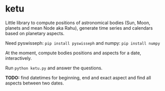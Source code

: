 # ketu

Little library to compute positions of astronomical bodies (Sun, Moon, planets
and mean Node aka Rahu), generate time series and calendars based on planetary
aspects.

Need pyswisseph: `pip install pyswisseph` and numpy: `pip install numpy`

At the moment, compute bodies positions and aspects for a date, interactively.

Run `python ketu.py` and answer the questions.

**TODO:** find datetimes for beginning, end and exact aspect and find all aspects between two dates.
